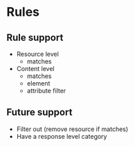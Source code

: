 # Rules

## Rule support

- Resource level
    - matches
- Content level
    - matches
    - element
    - attribute filter

## Future support

- Filter out (remove resource if matches)
- Have a response level category